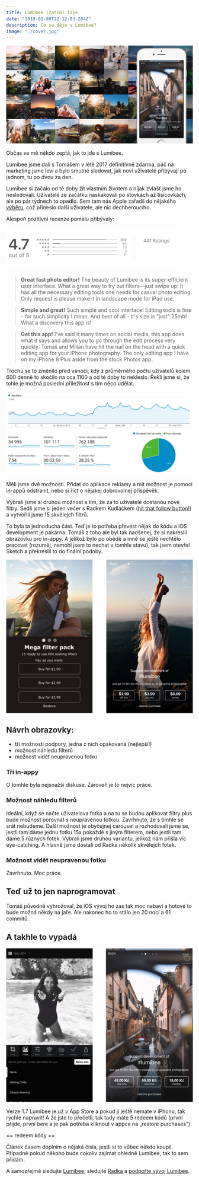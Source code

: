 ```yaml
---
title: Lumibee (zatím) žije
date: "2019-02-09T22:12:03.284Z"
description: Co se děje s Lumibee?
image: "./cover.jpg"
---
```


![Promo](./cover.jpg)

Občas se mě někdo zeptá, jak to jde s Lumibee.

Lumibee jsme dali s Tomášem v létě 2017 definitivně zdarma, páč na marketing jsme leví a bylo smutné sledovat, jak noví uživatelé přibývají po jednom, tu po dvou za den.

Lumibee si začalo od té doby žít vlastním životem a nijak zvlášť jsme ho nesledovali. Uživatelé ze začátku naskakovali po stovkách až tisícovkách, ale po pár týdnech to opadlo. Sem tam nás Apple zařadil do nějakého [výběru](https://itunes.apple.com/us/story/id1355070858), což přineslo další uživatele, ale nic dechberoucího.

Alespoň pozitivní recenze pomalu přibývaly:

![Recenze v App Store](./appstore-reviews.jpg)

> **Great fast photo editor!** 
> The beauty of Lumibee is its super-efficient user interface.  What a great way to try out filters—just swipe up!  It has all the necessary editing tools one needs for casual photo editing.  Only request is please make it in landscape mode for iPad use.

> **Simple and great!**
> Such simple and cool interface! Editing tools is fine - for such simplicity I mean. And best of all - it's size is "just" 25mb! What a discovery this app is!

> **Get this app!**
> I've said it many times on social media, this app does what it says and allows you to go through the edit process very quickly. Tomáš and Milian have hit the nail on the head with a quick editing app for your iPhone photography. The only editing app I have on my iPhone 8 Plus aside from the stock Photos app.

Trochu se to změnilo před vánoci, kdy z průměrného počtu uživatelů kolem 600 denně to skočilo na cca 1100 a od té doby to nekleslo. Řekli jsme si, že tohle je možná poslední příležitost s tím něco udělat.

![Google Analytics](./analytics.jpg)

Měli jsme dvě možnosti. Přidat do aplikace reklamy a mít možnost je pomocí in-appů odstranit, nebo si říct o nějakej dobrovolnej příspěvěk.

Vybrali jsme si druhou možnost s tím, že za to uživatelé dostanou nové filtry. Sedli jsme si jeden večer s Radkem Kudláčkem ([hit that follow button!](https://www.instagram.com/radek_kudlacek/)) a vytvořili jsme 15 skvělejch filtrů.

To byla ta jednoduchá část. Teď je to potřeba převést nějak do kódu a iOS development je pakárna.
Tomáš z toho ale byl tak nadšenej, že si nakreslil obrazovku pro in-appy. A jelikož bylo po obědě a mně se ještě nechtělo pracovat (rozuměj, nemohl jsem to nechat v tomhle stavu), tak jsem otevřel Sketch a překreslil to do finální podoby.

![Wireframe a mockup obrazovky](./wireframe-mockup.jpg)

## Návrh obrazovky:
- tři možnosti podpory, jedna z nich opakovaná (nejlepší!)
- možnost náhledu filterů
- možnost vidět neupravenou fotku

### Tři in-appy

O tomhle byla nejsnažší diskuse. Zároveň je to nejvíc práce.

### Možnost náhledu filterů

Ideální, když se načte uživatelova fotka a na tu se budou aplikovat filtry plus bude možnost porovnat s neupravenou fotkou. Zavrhnuto, že s tímhle se srát nebudeme.
Další možnost je obyčejnej carousel a rozhodovali jsme se, jestli tam dáme jednu fotku 15x pokaždé s jiným filterem, nebo jestli tam dáme 5 různých fotek. Vybrali jsme druhou variantu, jelikož nám přišla víc eye-catching. A hlavně jsme dostali od Radka několik skvělejch fotek.

### Možnost vidět neupravenou fotku

Zavrhnuto. Moc práce.

## Teď už to jen naprogramovat

Tomáš původně vyhrožoval, že iOS vývoj ho zas tak moc nebaví a hotové to bude možná někdy na jaře. Ale nakonec ho to stálo jen 20 nocí a 61 commitů.

## A takhle to vypadá

![Finální podoba](./final.jpg)

Verze 1.7 Lumibee je už v App Store a pokud ji ještě nemáte v iPhonu, tak rychle napravit! A že jste to přečetli, tak tady máte 5 redeem kódů (první přijde, první bere a je pak potřeba kliknout v appce na „restore purchases”):

== redeem kódy ==

Článek časem doplním o nějaká čísla, jestli si to vůbec někdo koupil. Případně pokud někoho bude cokoliv zajímat ohledně Lumibee, tak to sem přidám.

A samozřejmě sledujte [Lumibee](https://www.instagram.com/lumibeephoto/), sledujte [Radka](https://www.instagram.com/radek_kudlacek/) a [podpořte vývoj Lumibee](https://itunes.apple.com/us/app/lumibee-fast-photo-editor/id1072221149?mt=8).
